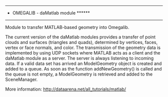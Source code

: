 ***********************************
* OMEGALIB - daMatlab module ******
***********************************

Module to transfer MATLAB-based geometry into Omegalib. 

The current version of the daMatlab modules provides a transfer of point clouds and 
surfaces (triangles and quads), determined by vertices, faces, vertex or face normals, and color. 
The transmission of the geometry data is implemented by using UDP sockets 
where MATLAB acts as a client and the daMatlab module as a server.
The server is always listening to incoming data. If a valid data set has arrived 
an ModelGeometry object is created and added to a queue. 
As soon as the function addNewGeometry() is called and the queue is not empty, 
a ModelGeometry is retrieved and added to the SceneManager.

More information: http://dataarena.net/all_tutorials/matlab/

